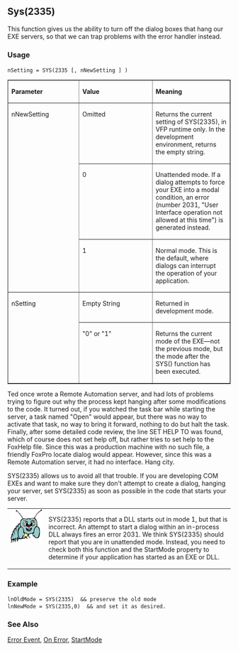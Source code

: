 ## Sys(2335)

This function gives us the ability to turn off the dialog boxes that hang our EXE servers, so that we can trap problems with the error handler instead.

### Usage

```foxpro
nSetting = SYS(2335 [, nNewSetting ] )
```
<table border cellspacing=0 cellpadding=0 width=100%>
<tr>
  <td width=32% valign=top>
  <p><b>Parameter</b></p>
  </td>
  <td width=23% valign=top>
  <p><b>Value</b></p>
  </td>
  <td width=45% valign=top>
  <p><b>Meaning</b></p>
  </td>
 </tr>
<tr>
  <td width=32% rowspan=3 valign=top>
  <p>nNewSetting</p>
  </td>
  <td width=23% valign=top>
  <p>Omitted</p>
  </td>
  <td width=45% valign=top>
  <p>Returns the current setting of SYS(2335), in VFP runtime only. In the development environment, returns the empty string.</p>
  </td>
 </tr>
<tr>
  <td width=33% valign=top>
  <p>0</p>
  </td>
  <td width=67% valign=top>
  <p>Unattended mode. If a dialog attempts to force your EXE into a modal condition, an error (number 2031, &quot;User Interface operation not allowed at this time&quot;) is generated instead.</p>
  </td>
 </tr>
<tr>
  <td width=33% valign=top>
  <p>1</p>
  </td>
  <td width=67% valign=top>
  <p>Normal mode. This is the default, where dialogs can interrupt the operation of your application.</p>
  </td>
 </tr>
<tr>
  <td width=32% rowspan=2 valign=top>
  <p>nSetting</p>
  </td>
  <td width=23% valign=top>
  <p>Empty String</p>
  </td>
  <td width=45% valign=top>
  <p>Returned in development mode.</p>
  </td>
 </tr>
<tr>
  <td width=33% valign=top>
  <p>&quot;0&quot; or &quot;1&quot;</p>
  </td>
  <td width=67% valign=top>
  <p>Returns the current mode of the EXE&mdash;not the previous mode, but the mode after the SYS() function has been executed.</p>
  </td>
 </tr>
</table>

Ted once wrote a Remote Automation server, and had lots of problems trying to figure out why the process kept hanging after some modifications to the code. It turned out, if you watched the task bar while starting the server, a task named "Open" would appear, but there was no way to activate that task, no way to bring it forward, nothing to do but halt the task. Finally, after some detailed code review, the line SET HELP TO was found, which of course does not set help off, but rather tries to set help to the FoxHelp file. Since this was a production machine with no such file, a friendly FoxPro locate dialog would appear. However, since this was a Remote Automation server, it had no interface. Hang city.

SYS(2335) allows us to avoid all that trouble. If you are developing COM EXEs and want to make sure they don't attempt to create a dialog, hanging your server, set SYS(2335) as soon as possible in the code that starts your server.

<table border=0 cellspacing=0 cellpadding=0 width=100%>
<tr>
  <td width=17% valign=top>
<img width=95 height=77 src="bug.gif"></p>
  </td>
  <td width=83%>
  <p>SYS(2335) reports that a DLL starts out in mode 1, but that is incorrect. An attempt to start a dialog within an in-process DLL always fires an error 2031. We think SYS(2335) should report that you are in unattended mode. Instead, you need to check both this function and the StartMode property to determine if your application has started as an EXE or DLL.</p>
  </td>
 </tr>
</table>

### Example

```foxpro
lnOldMode = SYS(2335)  && preserve the old mode
lnNewMode = SYS(2335,0)  && and set it as desired.
```
### See Also

[Error Event](s4g596.md), [On Error](s4g099.md), [StartMode](s4g708.md)